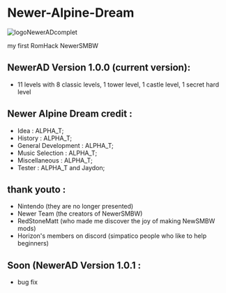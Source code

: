 # Newer-Alpine-Dream
![logoNewerADcomplet](https://user-images.githubusercontent.com/94932316/152683060-8fbf776f-3ec6-48ba-aa45-56d9911ecad4.png)

my first RomHack NewerSMBW


## NewerAD Version 1.0.0 (current version):
- 11 levels with 8 classic levels, 1 tower level, 1 castle level, 1 secret hard level


## Newer Alpine Dream credit :
- Idea : ALPHA_T;
- History : ALPHA_T;
- General Development : ALPHA_T;
- Music Selection : ALPHA_T;
- Miscellaneous : ALPHA_T;
- Tester : ALPHA_T and Jaydon;


## thank youto :
- Nintendo (they are no longer presented)
- Newer Team (the creators of NewerSMBW)
- RedStoneMatt (who made me discover the joy of making NewSMBW mods)
- Horizon's members on discord (simpatico people who like to help beginners)


## Soon (NewerAD Version 1.0.1 :
- bug fix 
